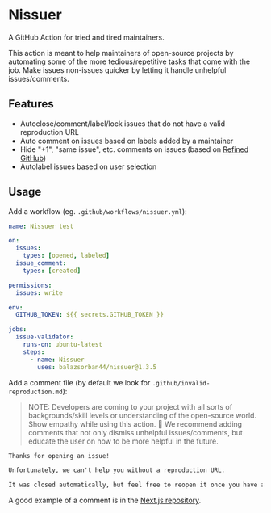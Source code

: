 # Nissuer

A GitHub Action for tried and tired maintainers.

This action is meant to help maintainers of open-source projects by automating some of the more tedious/repetitive tasks that come with the job. Make issues non-issues quicker by letting it handle unhelpful issues/comments.

## Features

- Autoclose/comment/label/lock issues that do not have a valid reproduction URL
- Auto comment on issues based on labels added by a maintainer
- Hide "+1", "same issue", etc. comments on issues (based on [Refined GitHub](https://github.com/refined-github/refined-github/blob/c864a20b57bb433aaf3952f88d83c9fc481ae6ff/source/helpers/is-low-quality-comment.ts#L2-L3))
- Autolabel issues based on user selection

## Usage

Add a workflow (eg. `.github/workflows/nissuer.yml`):

```.github/workflows/nissuer.yml
name: Nissuer test

on:
  issues:
    types: [opened, labeled]
  issue_comment:
    types: [created]

permissions:
  issues: write

env:
  GITHUB_TOKEN: ${{ secrets.GITHUB_TOKEN }}

jobs:
  issue-validator:
    runs-on: ubuntu-latest
    steps:
      - name: Nissuer
        uses: balazsorban44/nissuer@1.3.5
```

Add a comment file (by default we look for `.github/invalid-reproduction.md`):

> NOTE: Developers are coming to your project with all sorts of backgrounds/skill levels or understanding of the open-source world. Show empathy while using this action. 💚 We recommend adding comments that not only dismiss unhelpful issues/comments, but educate the user on how to be more helpful in the future.

```md
Thanks for opening an issue!

Unfortunately, we can't help you without a reproduction URL.

It was closed automatically, but feel free to reopen it once you have a reproduction URL.
```

A good example of a comment is in the [Next.js repository](https://github.com/vercel/next.js/blob/canary/.github/actions/invalid-link.md).
